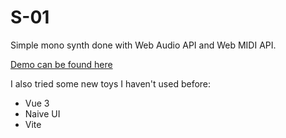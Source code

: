 # S-01

Simple mono synth done with Web Audio API and Web MIDI API.

[Demo can be found here](https://h-line.github.io/s-01/)

I also tried some new toys I haven't used before:
* Vue 3
* Naive UI
* Vite




